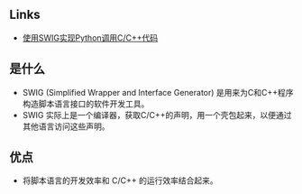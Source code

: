## Links
- [使用SWIG实现Python调用C/C++代码](http://cering.github.io/2015/12/08/%E4%BD%BF%E7%94%A8SWIG%E5%AE%9E%E7%8E%B0Python%E8%B0%83%E7%94%A8C-C-%E4%BB%A3%E7%A0%81/)


## 是什么
- SWIG (Simplified Wrapper and Interface Generator) 是用来为C和C++程序构造脚本语言接口的软件开发工具。
- SWIG 实际上是一个编译器，获取C/C++的声明，用一个壳包起来，以便通过其他语言访问这些声明。


## 优点
- 将脚本语言的开发效率和 C/C++ 的运行效率结合起来。